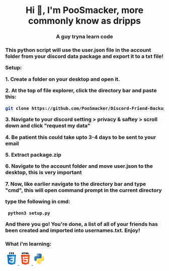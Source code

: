 <h1 align="center">Hi 👋, I'm PooSmacker, more commonly know as dripps</h1>
<h3 align="center">A guy tryna learn code</h3>

<h3 align="left">This python script will use the user.json file in the account folder from your discord data package and export it to a txt file!
<p>
<p align="left">Setup:
<p align="left">1. Create a folder on your desktop and open it.
<p align="left">2. At the top of file explorer, click the directory bar and paste this:

 ```sh 
 git clone https://github.com/PooSmacker/Discord-Friend-Backup.git
```
<p align="left">3. Navigate to your discord setting > privacy & saftey > scroll down and click "request my data"
<p align="left">4. Be patient this could take upto 3-4 days to be sent to your email
<p align="left">5. Extract package.zip
<p align="left">6. Navigate to the account folder and move user.json to the desktop, this is very important
<p align="left">7. Now, like earlier navigate to the directory bar and type "cmd", this will open command prompt in the current directory
<p align="left">type the following in cmd:

```sh
 python3 setup.py
```
<p align="left">And there you go! You're done, a list of all of your friends has been created and imported into usernames.txt. Enjoy!

<h3 align="left">What i'm learning:</h3>
<p align="left"> <a href="https://www.w3schools.com/css/" target="_blank" rel="noreferrer"> <img src="https://raw.githubusercontent.com/devicons/devicon/master/icons/css3/css3-original-wordmark.svg" alt="css3" width="40" height="40"/> </a> <a href="https://www.w3.org/html/" target="_blank" rel="noreferrer"> <img src="https://raw.githubusercontent.com/devicons/devicon/master/icons/html5/html5-original-wordmark.svg" alt="html5" width="40" height="40"/> </a> <a href="https://www.python.org" target="_blank" rel="noreferrer"> <img src="https://raw.githubusercontent.com/devicons/devicon/master/icons/python/python-original.svg" alt="python" width="40" height="40"/> </a> </p>
